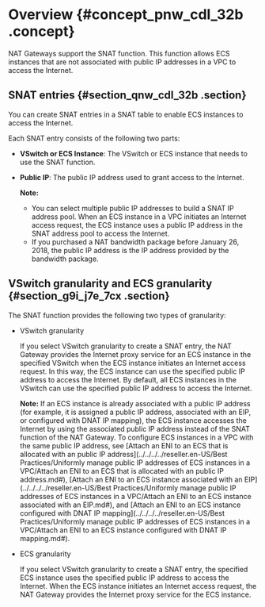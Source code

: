 # Overview {#concept_pnw_cdl_32b .concept}

NAT Gateways support the SNAT function. This function allows ECS instances that are not associated with public IP addresses in a VPC to access the Internet.

## SNAT entries {#section_qnw_cdl_32b .section}

You can create SNAT entries in a SNAT table to enable ECS instances to access the Internet.

Each SNAT entry consists of the following two parts:

-   **VSwitch or ECS Instance**: The VSwitch or ECS instance that needs to use the SNAT function.
-   **Public IP**: The public IP address used to grant access to the Internet.

    **Note:** 

    -   You can select multiple public IP addresses to build a SNAT IP address pool. When an ECS instance in a VPC initiates an Internet access request, the ECS instance uses a public IP address in the SNAT address pool to access the Internet.
    -   If you purchased a NAT bandwidth package before January 26, 2018, the public IP address is the IP address provided by the bandwidth package.

## VSwitch granularity and ECS granularity {#section_g9i_j7e_7cx .section}

The SNAT function provides the following two types of granularity:

-   VSwitch granularity

    If you select VSwitch granularity to create a SNAT entry, the NAT Gateway provides the Internet proxy service for an ECS instance in the specified VSwitch when the ECS instance initiates an Internet access request. In this way, the ECS instance can use the specified public IP address to access the Internet. By default, all ECS instances in the VSwitch can use the specified public IP address to access the Internet.

    **Note:** If an ECS instance is already associated with a public IP address \(for example, it is assigned a public IP address, associated with an EIP, or configured with DNAT IP mapping\), the ECS instance accesses the Internet by using the associated public IP address instead of the SNAT function of the NAT Gateway. To configure ECS instances in a VPC with the same public IP address, see [Attach an ENI to an ECS that is allocated with an public IP address](../../../../reseller.en-US/Best Practices/Uniformly manage public IP addresses of ECS instances in a VPC/Attach an ENI to an ECS that is allocated with an public IP address.md#), [Attach an ENI to an ECS instance associated with an EIP](../../../../reseller.en-US/Best Practices/Uniformly manage public IP addresses of ECS instances in a VPC/Attach an ENI to an ECS instance associated with an EIP.md#), and [Attach an ENI to an ECS instance configured with DNAT IP mapping](../../../../reseller.en-US/Best Practices/Uniformly manage public IP addresses of ECS instances in a VPC/Attach an ENI to an ECS instance configured with DNAT IP mapping.md#).

-   ECS granularity

    If you select VSwitch granularity to create a SNAT entry, the specified ECS instance uses the specified public IP address to access the Internet. When the ECS instance initiates an Internet access request, the NAT Gateway provides the Internet proxy service for the ECS instance.


